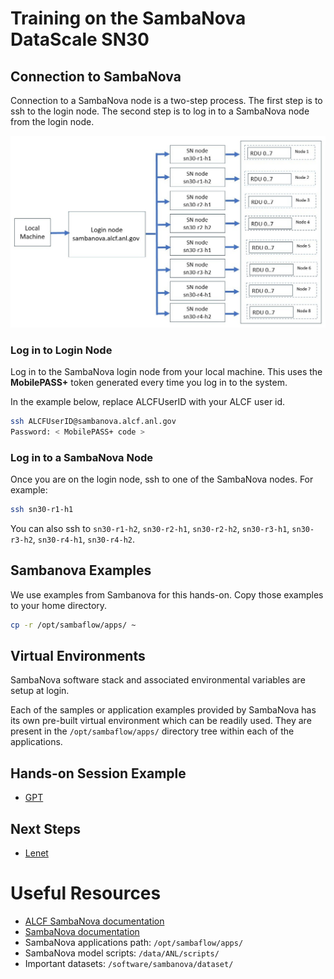 # Training on the SambaNova DataScale SN30 

## Connection to SambaNova 

Connection to a SambaNova node is a two-step process. The first step is to ssh to the login node. The second step is to log in to a SambaNova node from the login node.

![Sambanova connection diagram](./sambanova_login.jpg)

### Log in to Login Node

Log in to the SambaNova login node from your local machine. This uses the **MobilePASS+** token generated every time you log in to the system. 

In the example below, replace ALCFUserID with your ALCF user id.
```bash
ssh ALCFUserID@sambanova.alcf.anl.gov
Password: < MobilePASS+ code >
```

### Log in to a SambaNova Node

Once you are on the login node, ssh to one of the SambaNova nodes. For example:

```bash
ssh sn30-r1-h1       
```

You can also ssh to `sn30-r1-h2`, `sn30-r2-h1`, `sn30-r2-h2`, `sn30-r3-h1`, `sn30-r3-h2`, `sn30-r4-h1`, `sn30-r4-h2`.

## Sambanova Examples

We use examples from Sambanova for this hands-on. 
Copy those examples to your home directory. 
```bash
cp -r /opt/sambaflow/apps/ ~
```

## Virtual Environments 

SambaNova software stack and associated environmental variables are setup at login. 

Each of the samples or application examples provided by SambaNova has its own pre-built virtual environment which can be readily used. They are present in the `/opt/sambaflow/apps/` directory tree within each of the applications. 

## Hands-on Session Example 

* [GPT](./gpt.md)

## Next Steps 

* [Lenet](./lenet.md)

# Useful Resources 

* [ALCF SambaNova documentation](https://docs.alcf.anl.gov/ai-testbed/sambanova/getting-started/)
* [SambaNova documentation](https://docs.sambanova.ai/developer/latest/sambaflow-intro.html) 
* SambaNova applications path: `/opt/sambaflow/apps/`
* SambaNova model scripts: `/data/ANL/scripts/`
* Important datasets: `/software/sambanova/dataset/`
